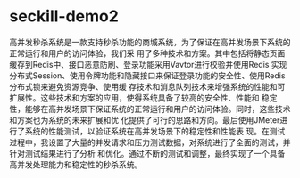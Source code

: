 # seckill-demo2
高并发秒杀系统是一款支持秒杀功能的商城系统，为了保证在高并发场景下系统的正常运行和用户的访问体验，我们采
用了多种技术和方案。其中包括将静态页面缓存到Redis中、接口恶意防刷、登录功能采用Vavtor进行校验并使用Redis
实现分布式Session、使用令牌功能和隐藏接口来保证登录功能的安全性、使用Redis分布式锁来避免资源竞争、使用缓
存技术和消息队列技术来增强系统的性能和可扩展性。这些技术和方案的应用，使得系统具备了较高的安全性、性能和
稳定性，能够在高并发场景下保证系统的正常运行和用户的访问体验。同时，这些技术和方案也为系统的未来扩展和优
化提供了可行的思路和方向。最后使用JMeter进行了系统的性能测试，以验证系统在高并发场景下的稳定性和性能表
现。在测试过程中，我设置了大量的并发请求和压力测试数据，对系统进行了全面的测试，并针对测试结果进行了分析
和优化。通过不断的测试和调整，最终实现了一个具备高并发处理能力和稳定性的秒杀系统。
